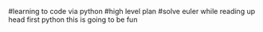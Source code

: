 #learning to code via python
#high level plan
#solve euler while reading up head first python
this is going to be fun
